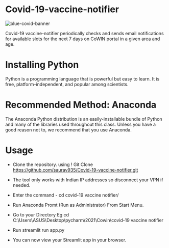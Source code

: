 # Covid-19-vaccine-notifier


![blue-covid-banner](https://user-images.githubusercontent.com/75733364/119965020-6d6a1d00-bfc7-11eb-8a51-6bc5d8600403.jpg)





Covid-19 vaccine-notifier periodically checks and sends email notifications for available slots for the next 7 days on CoWIN portal in a given area and age.


# Installing Python

Python is a programming language that is powerful but easy to learn. It is free, platform-independent, and popular among scientists.

# Recommended Method: Anaconda

The Anaconda Python distribution is an easily-installable bundle of Python and many of the libraries used throughout this class. Unless you have a good reason not to, we recommend that you use Anaconda.


# Usage

- Clone the repository. using ! Git Clone https://github.com/saurav935/Covid-19-vaccine-notifier.git

- The tool only works with Indian IP addresses so disconnect your VPN if needed.

- Enter the command - cd covid-19 vaccine notifier/

- Run Anaconda Promt (Run as Administrator) From Start Menu.

- Go to your Directory Eg cd C:\Users\ASUS\Desktop\pycharm\2021\Cowin\covid-19 vaccine notifier

- Run streamlit run app.py

- You can now view your Streamlit app in your browser.
